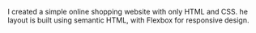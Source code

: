 I created a simple online shopping website with only HTML and CSS. he layout is built using semantic HTML, with Flexbox for responsive design.
